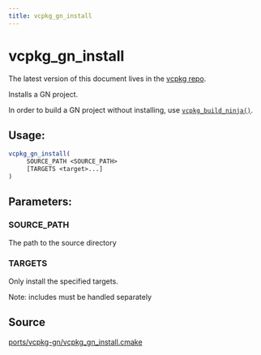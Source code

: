 ```yaml
---
title: vcpkg_gn_install
---
```


# vcpkg_gn_install

The latest version of this document lives in the [vcpkg repo](https://github.com/Microsoft/vcpkg/blob/master/docs/maintainers/ports/vcpkg-gn/vcpkg_gn_install.md).

Installs a GN project.

In order to build a GN project without installing, use [`vcpkg_build_ninja()`].

## Usage:
```cmake
vcpkg_gn_install(
     SOURCE_PATH <SOURCE_PATH>
     [TARGETS <target>...]
)
```

## Parameters:
### SOURCE_PATH
The path to the source directory

### TARGETS
Only install the specified targets.

Note: includes must be handled separately

[`vcpkg_build_ninja()`]: vcpkg_build_ninja.md

## Source
[ports/vcpkg-gn/vcpkg\_gn\_install.cmake](https://github.com/Microsoft/vcpkg/blob/master/ports/vcpkg-gn/vcpkg_gn_install.cmake)


